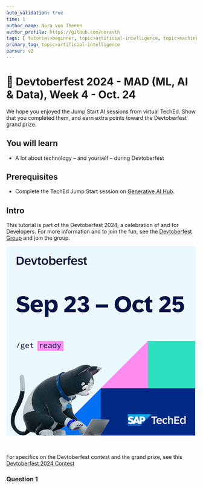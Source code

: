 ```yaml
---
auto_validation: true
time: 1
author_name: Nora von Thenen
author_profile: https://github.com/noravth
tags: [ tutorial>beginner, topic>artificial-intelligence, topic>machine-learning ]
primary_tag: topic>artificial-intelligence
parser: v2
---
```


# 🔵 Devtoberfest 2024 - MAD (ML, AI & Data), Week 4 - Oct. 24
<!-- description --> We hope you enjoyed the Jump Start AI sessions from virtual TechEd. Show that you completed them, and earn extra points toward the Devtoberfest grand prize.

## You will learn
- A lot about technology – and yourself – during Devtoberfest

## Prerequisites
- Complete the TechEd Jump Start session on [Generative AI Hub](https://www.sap.com/events/teched/virtual/flow/sap/te24/catalog/page/catalog/session/1722557682293001fTqe).

## Intro
This tutorial is part of the Devtoberfest 2024, a celebration of and for Developers. For more information and to join the fun, see the [Devtoberfest Group](https://groups.community.sap.com/t5/devtoberfest/gh-p/Devtoberfest) and join the group.

![Devtoberfest](promo-image-kasimir-square.png)

&nbsp;

For specifics on the Devtoberfest contest and the grand prize, see this [Devtoberfest 2024 Contest](https://community.sap.com/t5/devtoberfest-blog-posts/devtoberfest-2024-contest/ba-p/13781593)

### Question 1
